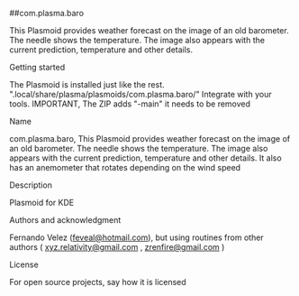 ##com.plasma.baro

This Plasmoid provides weather forecast on the image of an old barometer. The needle shows the temperature. The image also appears with the
current prediction, temperature and other details. 

Getting started

The Plasmoid is installed just like the rest. ".local/share/plasma/plasmoids/com.plasma.baro/"
Integrate with your tools. IMPORTANT, The ZIP adds "-main" it needs to be removed

Name
 
com.plasma.baro, This Plasmoid provides weather forecast on the image of an old barometer. The needle shows the temperature. The image also
appears with the current prediction, temperature and other details. It also has an anemometer that rotates depending on the wind speed 

Description

Plasmoid for KDE 

Authors and acknowledgment

Fernando Velez (feveal@hotmail.com), but using routines from other authors ( xyz.relativity@gmail.com , zrenfire@gmail.com ) 

License

For open source projects, say how it is licensed
